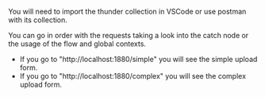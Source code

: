 You will need to import the thunder collection in VSCode or use postman with its collection.

You can go in order with the requests taking a look into the catch node or the usage of the flow and global contexts.

- If you go to "http://localhost:1880/simple" you will see the simple upload form.
- If you go to "http://localhost:1880/complex" you will see the complex upload form.
